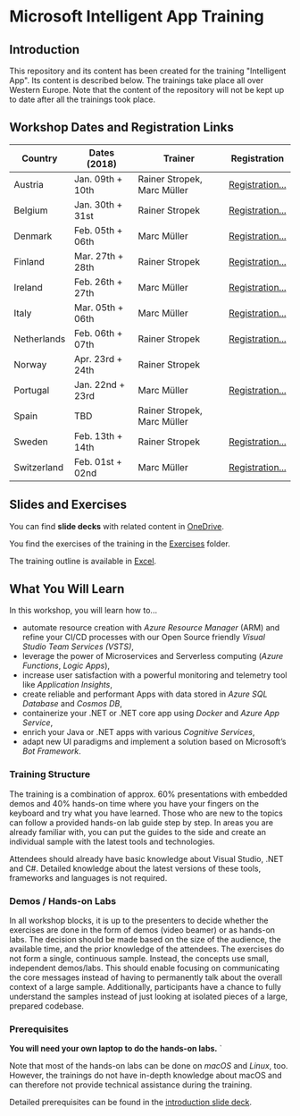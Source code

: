 # Microsoft Intelligent App Training

## Introduction

This repository and its content has been created for the training "Intelligent App". Its content is described below. The trainings take place all over Western Europe. Note that the content of the repository will not be kept up to date after all the trainings took place.

## Workshop Dates and Registration Links

| Country      | Dates (2018)     | Trainer                     | Registration
|--------------|------------------|-----------------------------|---
| Austria      | Jan. 09th + 10th | Rainer Stropek, Marc Müller | [Registration...](https://www.microsoftevents.com/profile/form/index.cfm?PKformID=0x3071997abcd)
| Belgium      | Jan. 30th + 31st | Rainer Stropek              | [Registration...](https://www.microsoftevents.com/profile/2960961)
| Denmark      | Feb. 05th + 06th | Marc Müller                 | [Registration...](https://www.microsoftevents.com/profile/3050546)
| Finland      | Mar. 27th + 28th | Rainer Stropek              | [Registration...](https://www.microsoftevents.com/profile/form/index.cfm?PKformID=0x2970765abcd)
| Ireland      | Feb. 26th + 27th | Marc Müller                 | [Registration...](https://www.microsoftevents.com/profile/3043915)
| Italy        | Mar. 05th + 06th | Marc Müller                 | [Registration...](https://www.microsoftevents.com/profile/form/index.cfm?PKformID=0x3148187abcd)
| Netherlands  | Feb. 06th + 07th | Rainer Stropek              | [Registration...](https://www.microsoftevents.com/profile/3091377)
| Norway       | Apr. 23rd + 24th | Rainer Stropek              | 
| Portugal     | Jan. 22nd + 23rd | Marc Müller                 | [Registration...](https://www.microsoftevents.com/profile/3071256)
| Spain        | TBD              | Rainer Stropek, Marc Müller | 
| Sweden       | Feb. 13th + 14th | Rainer Stropek              | [Registration...](https://www.microsoftevents.com/profile/form/index.cfm?PKformID=0x3099034abcd)
| Switzerland  | Feb. 01st + 02nd | Marc Müller                 | [Registration...](https://www.microsoftevents.com/profile/2969283)

## Slides and Exercises

You can find **slide decks** with related content in [OneDrive](https://1drv.ms/f/s!AtcNFPI3rIPnpUpPo_SbP28uKwsY).

You find the exercises of the training in the [Exercises](Exercises) folder.

The training outline is available in [Excel](Intelligent-App-Workshop-Partner-Training-Outline.xlsx).

## What You Will Learn

In this workshop, you will learn how to...

* automate resource creation with *Azure Resource Manager* (ARM) and refine your CI/CD processes with our Open Source friendly *Visual Studio Team Services (VSTS)*,  
* leverage the power of Microservices and Serverless computing (*Azure Functions*, *Logic Apps*),  
* increase user satisfaction with a powerful monitoring and telemetry tool like *Application Insights*,
* create reliable and performant Apps with data stored in *Azure SQL Database* and *Cosmos DB*,  
* containerize your .NET or .NET core app using *Docker* and *Azure App Service*,  
* enrich your Java or .NET apps with various *Cognitive Services*,  
* adapt new UI paradigms and implement a solution based on Microsoft’s *Bot Framework*.  

### Training Structure

The training is a combination of approx. 60% presentations with embedded demos and 40% hands-on time where you have your fingers on the keyboard and try what you have learned. Those who are new to the topics can follow a provided hands-on lab guide step by step. In areas you are already familiar with, you can put the guides to the side and create an individual sample with the latest tools and technologies.

Attendees should already have basic knowledge about Visual Studio, .NET and C#. Detailed knowledge about the latest versions of these tools, frameworks and languages is not required.
 
### Demos / Hands-on Labs

In all workshop blocks, it is up to the presenters to decide whether the exercises are done in the form of demos (video beamer) or as hands-on labs. The decision should be made based on the size of the audience, the available time, and the prior knowledge of the attendees.
The exercises do not form a single, continuous sample. Instead, the concepts use small, independent demos/labs. This should enable focusing on communicating the core messages instead of having to permanently talk about the overall context of a large sample. Additionally, participants have a chance to fully understand the samples instead of just looking at isolated pieces of a large, prepared codebase.

### Prerequisites

**You will need your own laptop to do the hands-on labs.** `

Note that most of the hands-on labs can be done on *macOS* and *Linux*, too. However, the trainings do not have in-depth knowledge about macOS and can therefore not provide technical assistance during the training.

Detailed prerequisites can be found in the [introduction slide deck](https://1drv.ms/p/s!AtcNFPI3rIPnpU-V-7aa7ECsX3kw).
